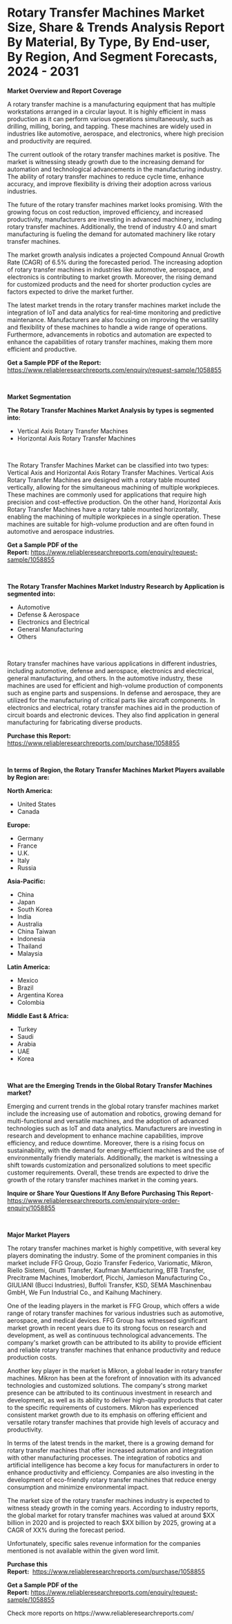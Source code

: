 <p><h1>Rotary Transfer Machines Market Size, Share & Trends Analysis Report By Material, By Type, By End-user, By Region, And Segment Forecasts, 2024 - 2031</h1></p><p><strong>Market Overview and Report Coverage</strong></p>
<p><p>A rotary transfer machine is a manufacturing equipment that has multiple workstations arranged in a circular layout. It is highly efficient in mass production as it can perform various operations simultaneously, such as drilling, milling, boring, and tapping. These machines are widely used in industries like automotive, aerospace, and electronics, where high precision and productivity are required.</p><p>The current outlook of the rotary transfer machines market is positive. The market is witnessing steady growth due to the increasing demand for automation and technological advancements in the manufacturing industry. The ability of rotary transfer machines to reduce cycle time, enhance accuracy, and improve flexibility is driving their adoption across various industries.</p><p>The future of the rotary transfer machines market looks promising. With the growing focus on cost reduction, improved efficiency, and increased productivity, manufacturers are investing in advanced machinery, including rotary transfer machines. Additionally, the trend of industry 4.0 and smart manufacturing is fueling the demand for automated machinery like rotary transfer machines.</p><p>The market growth analysis indicates a projected Compound Annual Growth Rate (CAGR) of 6.5% during the forecasted period. The increasing adoption of rotary transfer machines in industries like automotive, aerospace, and electronics is contributing to market growth. Moreover, the rising demand for customized products and the need for shorter production cycles are factors expected to drive the market further. </p><p>The latest market trends in the rotary transfer machines market include the integration of IoT and data analytics for real-time monitoring and predictive maintenance. Manufacturers are also focusing on improving the versatility and flexibility of these machines to handle a wide range of operations. Furthermore, advancements in robotics and automation are expected to enhance the capabilities of rotary transfer machines, making them more efficient and productive.</p></p>
<p><strong>Get a Sample PDF of the Report:</strong> <a href="https://www.reliableresearchreports.com/enquiry/request-sample/1058855">https://www.reliableresearchreports.com/enquiry/request-sample/1058855</a></p>
<p>&nbsp;</p>
<p><strong>Market Segmentation</strong></p>
<p><strong>The Rotary Transfer Machines Market Analysis by types is segmented into:</strong></p>
<p><ul><li>Vertical Axis Rotary Transfer Machines</li><li>Horizontal Axis Rotary Transfer Machines</li></ul></p>
<p>&nbsp;</p>
<p><p>The Rotary Transfer Machines Market can be classified into two types: Vertical Axis and Horizontal Axis Rotary Transfer Machines. Vertical Axis Rotary Transfer Machines are designed with a rotary table mounted vertically, allowing for the simultaneous machining of multiple workpieces. These machines are commonly used for applications that require high precision and cost-effective production. On the other hand, Horizontal Axis Rotary Transfer Machines have a rotary table mounted horizontally, enabling the machining of multiple workpieces in a single operation. These machines are suitable for high-volume production and are often found in automotive and aerospace industries.</p></p>
<p><strong>Get a Sample PDF of the Report:</strong>&nbsp;<a href="https://www.reliableresearchreports.com/enquiry/request-sample/1058855">https://www.reliableresearchreports.com/enquiry/request-sample/1058855</a></p>
<p>&nbsp;</p>
<p><strong>The Rotary Transfer Machines Market Industry Research by Application is segmented into:</strong></p>
<p><ul><li>Automotive</li><li>Defense & Aerospace</li><li>Electronics and Electrical</li><li>General Manufacturing</li><li>Others</li></ul></p>
<p>&nbsp;</p>
<p><p>Rotary transfer machines have various applications in different industries, including automotive, defense and aerospace, electronics and electrical, general manufacturing, and others. In the automotive industry, these machines are used for efficient and high-volume production of components such as engine parts and suspensions. In defense and aerospace, they are utilized for the manufacturing of critical parts like aircraft components. In electronics and electrical, rotary transfer machines aid in the production of circuit boards and electronic devices. They also find application in general manufacturing for fabricating diverse products.</p></p>
<p><strong>Purchase this Report:</strong>&nbsp; <a href="https://www.reliableresearchreports.com/purchase/1058855">https://www.reliableresearchreports.com/purchase/1058855</a></p>
<p>&nbsp;</p>
<p><strong>In terms of Region, the Rotary Transfer Machines Market Players available by Region are:</strong></p>
<p>
    <p> <strong> North America: </strong>
        <ul>
            <li>United States</li>
            <li>Canada</li>
        </ul>
        </p> 
    <p> <strong> Europe: </strong>
        <ul>
            <li>Germany</li>
            <li>France</li>
            <li>U.K.</li>
            <li>Italy</li>
            <li>Russia</li>
        </ul>
        </p> 
    <p> <strong> Asia-Pacific: </strong>
        <ul>
            <li>China</li>
            <li>Japan</li>
            <li>South Korea</li>
            <li>India</li>
            <li>Australia</li>
            <li>China Taiwan</li>
            <li>Indonesia</li>
            <li>Thailand</li>
            <li>Malaysia</li>
        </ul>
        </p> 
    <p> <strong> Latin America: </strong>
        <ul>
            <li>Mexico</li>
            <li>Brazil</li>
            <li>Argentina Korea</li>
            <li>Colombia</li>
        </ul>
        </p> 
    <p> <strong> Middle East & Africa: </strong>
        <ul>
            <li>Turkey</li>
            <li>Saudi</li>
            <li>Arabia</li>
            <li>UAE</li>
            <li>Korea</li>
        </ul>
    </p>
    </p>
<p>&nbsp;</p>
<p><strong>What are the Emerging Trends in the Global Rotary Transfer Machines market?</strong></p>
<p><p>Emerging and current trends in the global rotary transfer machines market include the increasing use of automation and robotics, growing demand for multi-functional and versatile machines, and the adoption of advanced technologies such as IoT and data analytics. Manufacturers are investing in research and development to enhance machine capabilities, improve efficiency, and reduce downtime. Moreover, there is a rising focus on sustainability, with the demand for energy-efficient machines and the use of environmentally friendly materials. Additionally, the market is witnessing a shift towards customization and personalized solutions to meet specific customer requirements. Overall, these trends are expected to drive the growth of the rotary transfer machines market in the coming years.</p></p>
<p><strong>Inquire or Share Your Questions If Any Before Purchasing This Report</strong>- <a href="https://www.reliableresearchreports.com/enquiry/pre-order-enquiry/1058855">https://www.reliableresearchreports.com/enquiry/pre-order-enquiry/1058855</a></p>
<p>&nbsp;</p>
<p><strong>Major Market Players</strong></p>
<p><p>The rotary transfer machines market is highly competitive, with several key players dominating the industry. Some of the prominent companies in this market include FFG Group, Gozio Transfer Federico, Variomatic, Mikron, Riello Sistemi, Gnutti Transfer, Kaufman Manufacturing, BTB Transfer, Precitrame Machines, Imoberdorf, Picchi, Jamieson Manufacturing Co., GIULIANI (Bucci Industries), Buffoli Transfer, KSD, SEMA Maschinenbau GmbH, We Fun Industrial Co., and Kaihung Machinery.</p><p>One of the leading players in the market is FFG Group, which offers a wide range of rotary transfer machines for various industries such as automotive, aerospace, and medical devices. FFG Group has witnessed significant market growth in recent years due to its strong focus on research and development, as well as continuous technological advancements. The company's market growth can be attributed to its ability to provide efficient and reliable rotary transfer machines that enhance productivity and reduce production costs.</p><p>Another key player in the market is Mikron, a global leader in rotary transfer machines. Mikron has been at the forefront of innovation with its advanced technologies and customized solutions. The company's strong market presence can be attributed to its continuous investment in research and development, as well as its ability to deliver high-quality products that cater to the specific requirements of customers. Mikron has experienced consistent market growth due to its emphasis on offering efficient and versatile rotary transfer machines that provide high levels of accuracy and productivity.</p><p>In terms of the latest trends in the market, there is a growing demand for rotary transfer machines that offer increased automation and integration with other manufacturing processes. The integration of robotics and artificial intelligence has become a key focus for manufacturers in order to enhance productivity and efficiency. Companies are also investing in the development of eco-friendly rotary transfer machines that reduce energy consumption and minimize environmental impact.</p><p>The market size of the rotary transfer machines industry is expected to witness steady growth in the coming years. According to industry reports, the global market for rotary transfer machines was valued at around $XX billion in 2020 and is projected to reach $XX billion by 2025, growing at a CAGR of XX% during the forecast period.</p><p>Unfortunately, specific sales revenue information for the companies mentioned is not available within the given word limit.</p></p>
<p><strong>Purchase this Report:</strong>&nbsp;&nbsp;<a href="https://www.reliableresearchreports.com/purchase/1058855">https://www.reliableresearchreports.com/purchase/1058855</a></p>
<p></p>
<p><strong>Get a Sample PDF of the Report:</strong>&nbsp;<a href="https://www.reliableresearchreports.com/enquiry/request-sample/1058855">https://www.reliableresearchreports.com/enquiry/request-sample/1058855</a></p>
<p>Check more reports on https://www.reliableresearchreports.com/</p>